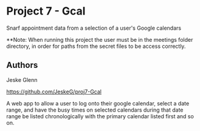 # Project 7 - Gcal
Snarf appointment data from a selection of a user's Google calendars 

**Note: When running this project the user must be in the meetings folder directory,
in order for paths from the secret files to be access correctly.

## Authors

Jeske Glenn

https://github.com/JeskeG/proj7-Gcal

A web app to allow a user to log onto their google calendar, select a date
range, and have the busy times on selected calendars during that date range
be listed chronologically with the primary calendar listed first and so on.




